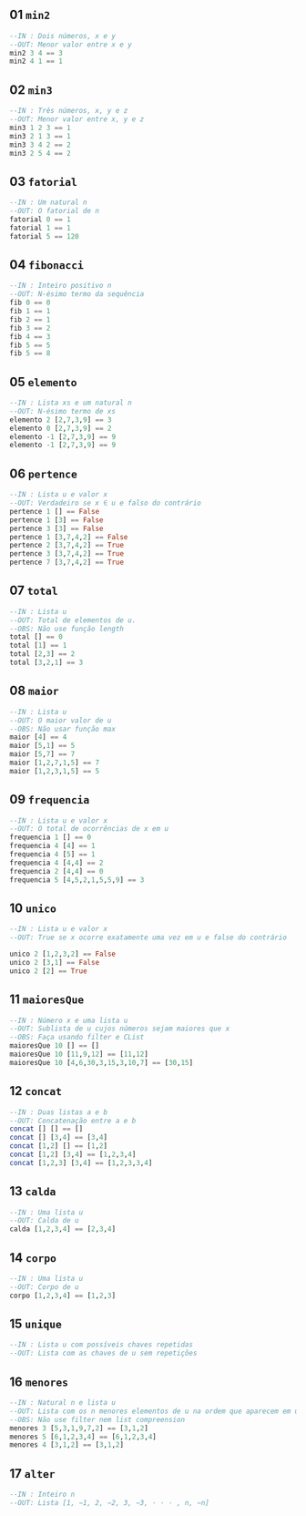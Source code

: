 
## 01 `min2`
```hs
--IN : Dois números, x e y
--OUT: Menor valor entre x e y
min2 3 4 == 3
min2 4 1 == 1
```

## 02 `min3`
```hs
--IN : Três números, x, y e z
--OUT: Menor valor entre x, y e z
min3 1 2 3 == 1
min3 2 1 3 == 1
min3 3 4 2 == 2
min3 2 5 4 == 2
```

## 03 `fatorial`
```hs
--IN : Um natural n
--OUT: O fatorial de n
fatorial 0 == 1
fatorial 1 == 1
fatorial 5 == 120
```

## 04 `fibonacci`
```hs
--IN : Inteiro positivo n
--OUT: N-ésimo termo da sequência
fib 0 == 0
fib 1 == 1
fib 2 == 1
fib 3 == 2
fib 4 == 3
fib 5 == 5
fib 5 == 8
```

## 05 `elemento`
```hs
--IN : Lista xs e um natural n
--OUT: N-ésimo termo de xs
elemento 2 [2,7,3,9] == 3
elemento 0 [2,7,3,9] == 2
elemento -1 [2,7,3,9] == 9
elemento -1 [2,7,3,9] == 9
```

## 06 `pertence`
```hs
--IN : Lista u e valor x
--OUT: Verdadeiro se x ∈ u e falso do contrário
pertence 1 [] == False
pertence 1 [3] == False
pertence 3 [3] == False
pertence 1 [3,7,4,2] == False
pertence 2 [3,7,4,2] == True
pertence 3 [3,7,4,2] == True
pertence 7 [3,7,4,2] == True
```

## 07 `total`
```hs
--IN : Lista u
--OUT: Total de elementos de u.
--OBS: Não use função length
total [] == 0
total [1] == 1
total [2,3] == 2
total [3,2,1] == 3
```

## 08 `maior`
```hs
--IN : Lista u
--OUT: O maior valor de u
--OBS: Não usar função max
maior [4] == 4
maior [5,1] == 5
maior [5,7] == 7
maior [1,2,7,1,5] == 7
maior [1,2,3,1,5] == 5

```

## 09 `frequencia`
```hs
--IN : Lista u e valor x
--OUT: O total de ocorrências de x em u
frequencia 1 [] == 0
frequencia 4 [4] == 1
frequencia 4 [5] == 1
frequencia 4 [4,4] == 2
frequencia 2 [4,4] == 0
frequencia 5 [4,5,2,1,5,5,9] == 3
```

## 10 `unico`
```hs
--IN : Lista u e valor x
--OUT: True se x ocorre exatamente uma vez em u e false do contrário

unico 2 [1,2,3,2] == False
unico 2 [3,1] == False
unico 2 [2] == True
```

## 11 `maioresQue`
```hs
--IN : Número x e uma lista u
--OUT: Sublista de u cujos números sejam maiores que x
--OBS: Faça usando filter e CList
maioresQue 10 [] == []
maioresQue 10 [11,9,12] == [11,12]
maioresQue 10 [4,6,30,3,15,3,10,7] == [30,15]
```

## 12 `concat`
```hs
--IN : Duas listas a e b
--OUT: Concatenação entre a e b
concat [] [] == []
concat [] [3,4] == [3,4]
concat [1,2] [] == [1,2]
concat [1,2] [3,4] == [1,2,3,4]
concat [1,2,3] [3,4] == [1,2,3,3,4]
```

## 13 `calda`
```hs
--IN : Uma lista u
--OUT: Calda de u
calda [1,2,3,4] == [2,3,4]
```

## 14 `corpo`
```hs
--IN : Uma lista u
--OUT: Corpo de u
corpo [1,2,3,4] == [1,2,3]
```

## 15 `unique`
```hs
--IN : Lista u com possíveis chaves repetidas
--OUT: Lista com as chaves de u sem repetições
```

## 16 `menores`
```hs
--IN : Natural n e lista u
--OUT: Lista com os n menores elementos de u na ordem que aparecem em u
--OBS: Não use filter nem list compreension
menores 3 [5,3,1,9,7,2] == [3,1,2]
menores 5 [6,1,2,3,4] == [6,1,2,3,4]
menores 4 [3,1,2] == [3,1,2]
```

## 17 `alter`

```hs
--IN : Inteiro n
--OUT: Lista [1, −1, 2, −2, 3, −3, · · · , n, −n]

```